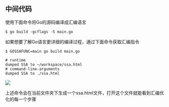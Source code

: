 ## 中间代码

使用下面命令将Go的源码编译成汇编语言
```shell
$ go build -gcflags -S main.go
```

如果想要了解Go语言更详细的编译过程，通过下面命令获取汇编指令
```shell
$ GOSSAFUNC=main go build main.go

# runtime
dumped SSA to ~/workspace/ssa.html
# command-line-arguments
dumped SSA to ./ssa.html

```
![]("https://github.com/xtcmoons/go-notes-xtc/blob/main/images/ssa.png")

上述命令会在当前文件夹下生成一个ssa.html文件，打开这个文件就能看到汇编优化的每一个步骤